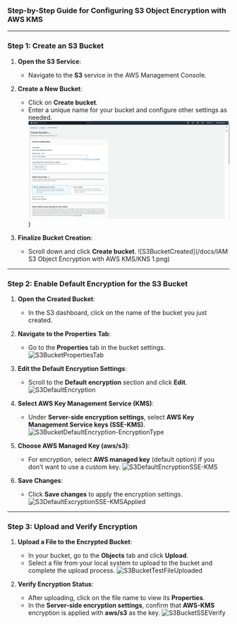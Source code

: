 ### Step-by-Step Guide for Configuring S3 Object Encryption with AWS KMS

---

### Step 1: Create an S3 Bucket

1. **Open the S3 Service**:
   - Navigate to the **S3** service in the AWS Management Console.

2. **Create a New Bucket**:
   - Click on **Create bucket**.
   - Enter a unique name for your bucket and configure other settings as needed.
   ![S3 Bucket Creation](docs/IAM%20S3%20Object%20Encryption%20with%20AWS%20KMS/KNS1.png)
)
   
3. **Finalize Bucket Creation**:
   - Scroll down and click **Create bucket**.
   ![S3BucketCreated](/docs/IAM S3 Object Encryption with AWS KMS/KNS 1.png)

---

### Step 2: Enable Default Encryption for the S3 Bucket

1. **Open the Created Bucket**:
   - In the S3 dashboard, click on the name of the bucket you just created.

2. **Navigate to the Properties Tab**:
   - Go to the **Properties** tab in the bucket settings.
   ![S3BucketPropertiesTab](/docs/Lab%2011%20IAM%20S3%20Object%20Encryption%20with%20AWS%20KMS/img/S3BucketPropertiesTab.png)

3. **Edit the Default Encryption Settings**:
   - Scroll to the **Default encryption** section and click **Edit**.
   ![S3DefaultEncryption](/docs/Lab%2011%20IAM%20S3%20Object%20Encryption%20with%20AWS%20KMS/img/S3DefaultEncryption.png)

4. **Select AWS Key Management Service (KMS)**:
   - Under **Server-side encryption settings**, select **AWS Key Management Service keys (SSE-KMS)**.
   ![S3BucketDefaultEncryption-EncryptionType](/docs/Lab%2011%20IAM%20S3%20Object%20Encryption%20with%20AWS%20KMS/img/S3BucketDefaultEncryption-EncryptionType.png)

5. **Choose AWS Managed Key (aws/s3)**:
   - For encryption, select **AWS managed key** (default option) if you don’t want to use a custom key.
   ![S3DefaultEncryptionSSE-KMS](/docs/Lab%2011%20IAM%20S3%20Object%20Encryption%20with%20AWS%20KMS/img/S3DefaultEncryptionSSE-KMS.png)

6. **Save Changes**:
   - Click **Save changes** to apply the encryption settings.
   ![S3DefaultExcryptionSSE-KMSApplied](/docs/Lab%2011%20IAM%20S3%20Object%20Encryption%20with%20AWS%20KMS/img/S3DefaultExcryptionSSE-KMSApplied.png)

---

### Step 3: Upload and Verify Encryption

1. **Upload a File to the Encrypted Bucket**:
   - In your bucket, go to the **Objects** tab and click **Upload**.
   - Select a file from your local system to upload to the bucket and complete the upload process.
   ![S3BucketTestFileUploaded](/docs/Lab%2011%20IAM%20S3%20Object%20Encryption%20with%20AWS%20KMS/img/S3BucketTestFileUploaded.png)

2. **Verify Encryption Status**:
   - After uploading, click on the file name to view its **Properties**.
   - In the **Server-side encryption settings**, confirm that **AWS-KMS** encryption is applied with **aws/s3** as the key.
   ![S3BucketSSEVerify](/docs/Lab%2011%20IAM%20S3%20Object%20Encryption%20with%20AWS%20KMS/img/S3BucketSSEVerify.png)
